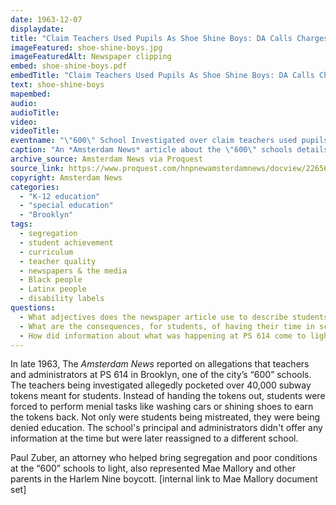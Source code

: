 ```yaml
---
date: 1963-12-07
displaydate: 
title: "Claim Teachers Used Pupils As Shoe Shine Boys: DA Calls Charges “Serious”"
imageFeatured: shoe-shine-boys.jpg
imageFeaturedAlt: Newspaper clipping
embed: shoe-shine-boys.pdf
embedTitle: "Claim Teachers Used Pupils As Shoe Shine Boys: DA Calls Charges “Serious”"
text: shoe-shine-boys
mapembed: 
audio: 
audioTitle: 
video: 
videoTitle: 
eventname: "\"600\" School Investigated over claim teachers used pupils as shoe shine boys"
caption: "An *Amsterdam News* article about the \"600\" schools details abusive behavior by teachers and lack of educational programming at the school."
archive_source: Amsterdam News via Proquest
source_link: https://www.proquest.com/hnpnewamsterdamnews/docview/226560780/abstract/A16D6D948D4F4F56PQ/1?accountid=35635
copyright: Amsterdam News
categories:
  - "K-12 education"
  - "special education"
  - "Brooklyn"
tags:
  - segregation
  - student achievement
  - curriculum
  - teacher quality
  - newspapers & the media
  - Black people
  - Latinx people
  - disability labels
questions:
  - What adjectives does the newspaper article use to describe students at PS 614? How do you think students at the school would have felt about that language? 
  - What are the consequences, for students, of having their time in school used on tasks like cleaning the school and washing cars? 
  - How did information about what was happening at PS 614 come to light?
---
```


In late 1963, The *Amsterdam News* reported on allegations that teachers and administrators at PS 614 in Brooklyn, one of the city’s “600” schools. The teachers being investigated allegedly pocketed over 40,000 subway tokens meant for students. Instead of handing the tokens out, students were forced to perform menial tasks like washing cars or shining shoes to earn the tokens back. Not only were students being mistreated, they were being denied education. The school's principal and administrators didn't offer any information at the time but were later reassigned to a different school.

Paul Zuber, an attorney who helped bring segregation and poor conditions at the “600” schools to light, also represented Mae Mallory and other parents in the Harlem Nine boycott. [internal link to Mae Mallory document set]
